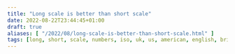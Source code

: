 ```yaml
---
title: "Long scale is better than short scale"
date: 2022-08-22T23:44:45+01:00
draft: true
aliases: [ "/2022/08/long-scale-is-better-than-short-scale.html" ]
tags: [long, short, scale, numbers, iso, uk, us, american, english, british]
---
```


